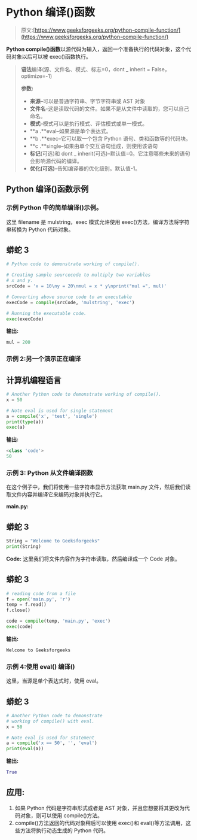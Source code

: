 # Python 编译()函数

> 原文:[https://www.geeksforgeeks.org/python-compile-function/](https://www.geeksforgeeks.org/python-compile-function/)

**Python compile()函数**以源代码为输入，返回一个准备执行的代码对象，这个代码对象以后可以被 exec()函数执行。

> **语法**编译(源、文件名、模式、标志=0，dont _ inherit = False，optimize=-1)
> 
> **参数:**
> 
> *   **来源**–可以是普通字符串、字节字符串或 AST 对象
> *   **文件名**-这是读取代码的文件。如果不是从文件中读取的，您可以自己命名。
> *   **模式**–模式可以是执行模式、评估模式或单一模式。
> *   **a .**eval–如果源是单个表达式。
> *   **b .**exec–它可以取一个包含 Python 语句、类和函数等的代码块。
> *   **c .**single–如果由单个交互语句组成，则使用该语句
> *   **标记**(可选)和 dont _ inherit(可选)–默认值=0。它注意哪些未来的语句会影响源代码的编译。
> *   **优化(可选)**–告知编译器的优化级别。默认值-1。

## Python 编译()函数示例

### **示例 Python 中的简单编译()示例。**

这里 filename 是 mulstring，exec 模式允许使用 exec()方法，编译方法将字符串转换为 Python 代码对象。

## 蟒蛇 3

```py
# Python code to demonstrate working of compile().

# Creating sample sourcecode to multiply two variables
# x and y.
srcCode = 'x = 10\ny = 20\nmul = x * y\nprint("mul =", mul)'

# Converting above source code to an executable
execCode = compile(srcCode, 'mulstring', 'exec')

# Running the executable code.
exec(execCode)
```

**输出:**

```py
mul = 200
```

### **示例 2:另一个**演示**正在编译**

## 计算机编程语言

```py
# Another Python code to demonstrate working of compile().
x = 50

# Note eval is used for single statement
a = compile('x', 'test', 'single')
print(type(a))
exec(a)
```

**输出:**

```py
<class 'code'>
50
```

### 示例 3: Python 从文件编译函数

在这个例子中，我们将使用一些字符串显示方法获取 main.py 文件，然后我们读取文件内容并编译它来编码对象并执行它。

**main.py:**

## 蟒蛇 3

```py
String = "Welcome to Geeksforgeeks"
print(String)
```

**Code:** 这里我们将文件内容作为字符串读取，然后编译成一个 Code 对象。

## 蟒蛇 3

```py
# reading code from a file
f = open('main.py', 'r')
temp = f.read()
f.close()

code = compile(temp, 'main.py', 'exec')
exec(code)
```

**输出:**

```py
Welcome to Geeksforgeeks
```

### **示例 4:使用 eval()** 编译()

这里，当源是单个表达式时，使用 eval。

## 蟒蛇 3

```py
# Another Python code to demonstrate
# working of compile() with eval.
x = 50

# Note eval is used for statement
a = compile('x == 50', '', 'eval')
print(eval(a))
```

**输出:**

```py
True
```

## **应用:**

1.  如果 Python 代码是字符串形式或者是 AST 对象，并且您想要将其更改为代码对象，则可以使用 compile()方法。
2.  compile()方法返回的代码对象稍后可以使用 exec()和 eval()等方法调用，这些方法将执行动态生成的 Python 代码。